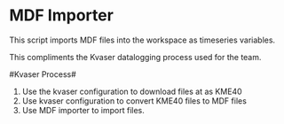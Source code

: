 # MDF Importer  #

This script imports MDF files into the workspace as timeseries variables. 

This compliments the Kvaser datalogging process used for the team.

#Kvaser Process#



1. Use the kvaser configuration to download files at as KME40
2. Use kvaser configuration to convert KME40 files to MDF files 
3. Use MDF importer to import files.

